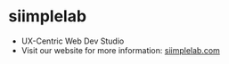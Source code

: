 # siimplelab
* UX-Centric Web Dev Studio
* Visit our website for more information: [siimplelab.com](https://siimplelab.com)
